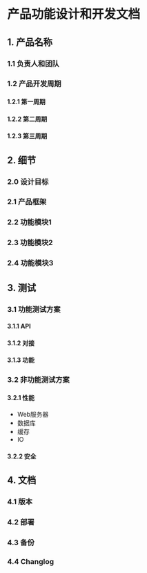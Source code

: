 # 产品功能设计和开发文档

## 1\. 产品名称
### 1\.1 负责人和团队
### 1\.2 产品开发周期

#### 1\.2\.1 第一周期
#### 1\.2\.2 第二周期
#### 1\.2\.3 第三周期

## 2\. 细节

### 2\.0 设计目标

### 2\.1 产品框架

### 2\.2 功能模块1

### 2\.3 功能模块2

### 2\.4 功能模块3

## 3\. 测试


### 3\.1 功能测试方案
#### 3\.1\.1 API

#### 3\.1\.2 对接

#### 3\.1\.3 功能

### 3\.2 非功能测试方案

#### 3\.2\.1 性能
- Web服务器
- 数据库
- 缓存
- IO

#### 3\.2\.2 安全

## 4. 文档

### 4\.1 版本

### 4\.2 部署

### 4\.3 备份

### 4\.4 Changlog
